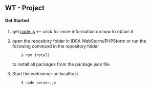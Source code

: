 ## WT - Project

#### Get Started

1. get [node.js](https://nodejs.org/en/) <-- click for more information on how to obtain it

2. open the repository folder in IDEA WebStorm/PHPStorm or run the following command in the repository folder
    ```sh
        $ npm install
    ```
    to install all packages from the package.json file

1. Start the webserver on localhost
    ```sh
        $ node server.js
    ```